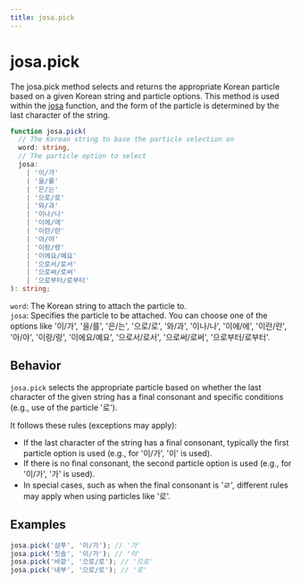 ```yaml
---
title: josa.pick
---
```


# josa.pick

The josa.pick method selects and returns the appropriate Korean particle based on a given Korean string and particle options. This method is used within the [josa](https://es-hangul.slash.page/en/docs/api/josa) function, and the form of the particle is determined by the last character of the string.

```typescript
function josa.pick(
  // The Korean string to base the particle selection on
  word: string,
  // The particle option to select
  josa:
    | '이/가'
    | '을/를'
    | '은/는'
    | '으로/로'
    | '와/과'
    | '이나/나'
    | '이에/에'
    | '이란/란'
    | '아/야'
    | '이랑/랑'
    | '이에요/예요'
    | '으로서/로서'
    | '으로써/로써'
    | '으로부터/로부터'
): string;
```

`word`: The Korean string to attach the particle to.<br/>
`josa`: Specifies the particle to be attached. You can choose one of the options like '이/가', '을/를', '은/는', '으로/로', '와/과', '이나/나', '이에/에', '이란/란', '아/야', '이랑/랑', '이에요/예요', '으로서/로서', '으로써/로써', '으로부터/로부터'.

## Behavior

`josa.pick` selects the appropriate particle based on whether the last character of the given string has a final consonant and specific conditions (e.g., use of the particle '로').

It follows these rules (exceptions may apply):

- If the last character of the string has a final consonant, typically the first particle option is used (e.g., for '이/가', '이' is used).
- If there is no final consonant, the second particle option is used (e.g., for '이/가', '가' is used).
- In special cases, such as when the final consonant is 'ㄹ', different rules may apply when using particles like '로'.

## Examples

```typescript
josa.pick('샴푸', '이/가'); // '가'
josa.pick('칫솔', '이/가'); // '이'
josa.pick('바깥', '으로/로'); // '으로'
josa.pick('내부', '으로/로'); // '로'
```
